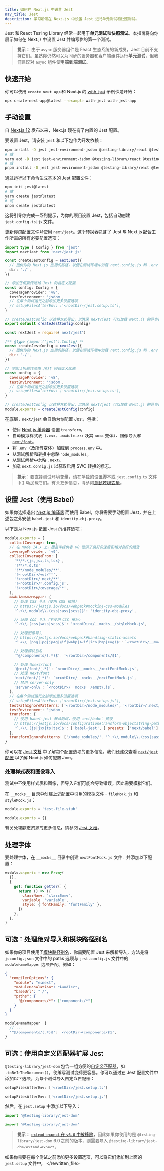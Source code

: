 ```yaml
---
title: 如何在 Next.js 中设置 Jest
nav_title: Jest
description: 学习如何在 Next.js 中设置 Jest 进行单元测试和快照测试。
---
```


Jest 和 React Testing Library 经常一起用于**单元测试**和**快照测试**。本指南将向你展示如何在 Next.js 中设置 Jest 并编写你的第一个测试。

> **提示：** 由于 `async` 服务器组件是 React 生态系统的新成员，Jest 目前不支持它们。虽然你仍然可以为同步的服务器和客户端组件运行**单元测试**，但我们建议对 `async` 组件使用**端到端测试**。

## 快速开始

你可以使用 `create-next-app` 和 Next.js 的 [with-jest](https://github.com/vercel/next.js/tree/canary/examples/with-jest) 示例快速开始：

```bash
npx create-next-app@latest --example with-jest with-jest-app
```

## 手动设置

自 [Next.js 12](https://nextjs.org/blog/next-12) 发布以来，Next.js 现在有了内置的 Jest 配置。

要设置 Jest，请安装 `jest` 和以下包作为开发依赖：

```bash
npm install -D jest jest-environment-jsdom @testing-library/react @testing-library/dom @testing-library/jest-dom ts-node @types/jest
# 或
yarn add -D jest jest-environment-jsdom @testing-library/react @testing-library/dom @testing-library/jest-dom ts-node @types/jest
# 或
pnpm install -D jest jest-environment-jsdom @testing-library/react @testing-library/dom @testing-library/jest-dom ts-node @types/jest
```

通过运行以下命令生成基本的 Jest 配置文件：

```bash
npm init jest@latest
# 或
yarn create jest@latest
# 或
pnpm create jest@latest
```

这将引导你完成一系列提示，为你的项目设置 Jest，包括自动创建 `jest.config.ts|js` 文件。

更新你的配置文件以使用 `next/jest`。这个转换器包含了 Jest 与 Next.js 配合工作所需的所有必要配置选项：

```ts switcher
import type { Config } from 'jest'
import nextJest from 'next/jest.js'

const createJestConfig = nextJest({
  // 提供你的 Next.js 应用的路径，以便在测试环境中加载 next.config.js 和 .env 文件
  dir: './',
})

// 添加任何要传递给 Jest 的自定义配置
const config: Config = {
  coverageProvider: 'v8',
  testEnvironment: 'jsdom',
  // 在每个测试运行之前添加更多设置选项
  // setupFilesAfterEnv: ['<rootDir>/jest.setup.ts'],
}

// createJestConfig 以这种方式导出，以确保 next/jest 可以加载 Next.js 的异步配置
export default createJestConfig(config)
```

```js switcher
const nextJest = require('next/jest')

/** @type {import('jest').Config} */
const createJestConfig = nextJest({
  // 提供你的 Next.js 应用的路径，以便在测试环境中加载 next.config.js 和 .env 文件
  dir: './',
})

// 添加任何要传递给 Jest 的自定义配置
const config = {
  coverageProvider: 'v8',
  testEnvironment: 'jsdom',
  // 在每个测试运行之前添加更多设置选项
  // setupFilesAfterEnv: ['<rootDir>/jest.setup.ts'],
}

// createJestConfig 以这种方式导出，以确保 next/jest 可以加载 Next.js 的异步配置
module.exports = createJestConfig(config)
```

在底层，`next/jest` 会自动为你配置 Jest，包括：

- 使用 [Next.js 编译器](/docs/nextjs-cn/architecture/nextjs-compiler) 设置 `transform`。
- 自动模拟样式表（`.css`、`.module.css` 及其 scss 变体）、图像导入和 [`next/font`](/docs/nextjs-cn/app/api-reference/components/font)。
- 将 `.env`（及所有变体）加载到 `process.env` 中。
- 从测试解析和转换中忽略 `node_modules`。
- 从测试解析中忽略 `.next`。
- 加载 `next.config.js` 以获取启用 SWC 转换的标志。

> **提示**：要直接测试环境变量，请在单独的设置脚本或 `jest.config.ts` 文件中手动加载它们。有关更多信息，请参阅[测试环境变量](/docs/nextjs-cn/app/guides/configuring/environment-variables#test-environment-variables)。

<PagesOnly>

## 设置 Jest（使用 Babel）

如果你选择退出 [Next.js 编译器](/docs/nextjs-cn/architecture/nextjs-compiler) 而使用 Babel，你将需要手动配置 Jest，并在上述包之外安装 `babel-jest` 和 `identity-obj-proxy`。

以下是为 Next.js 配置 Jest 的推荐选项：

```js
module.exports = {
  collectCoverage: true,
  // 在 node 14.x 上，覆盖率提供者 v8 提供了良好的速度和相对良好的报告
  coverageProvider: 'v8',
  collectCoverageFrom: [
    '**/*.{js,jsx,ts,tsx}',
    '!**/*.d.ts',
    '!**/node_modules/**',
    '!<rootDir>/out/**',
    '!<rootDir>/.next/**',
    '!<rootDir>/*.config.js',
    '!<rootDir>/coverage/**',
  ],
  moduleNameMapper: {
    // 处理 CSS 导入（使用 CSS 模块）
    // https://jestjs.io/docs/webpack#mocking-css-modules
    '^.+\\.module\\.(css|sass|scss)$': 'identity-obj-proxy',

    // 处理 CSS 导入（不使用 CSS 模块）
    '^.+\\.(css|sass|scss)$': '<rootDir>/__mocks__/styleMock.js',

    // 处理图像导入
    // https://jestjs.io/docs/webpack#handling-static-assets
    '^.+\\.(png|jpg|jpeg|gif|webp|avif|ico|bmp|svg)$': `<rootDir>/__mocks__/fileMock.js`,

    // 处理模块别名
    '^@/components/(.*)$': '<rootDir>/components/$1',

    // 处理 @next/font
    '@next/font/(.*)': `<rootDir>/__mocks__/nextFontMock.js`,
    // 处理 next/font
    'next/font/(.*)': `<rootDir>/__mocks__/nextFontMock.js`,
    // 禁用 server-only
    'server-only': `<rootDir>/__mocks__/empty.js`,
  },
  // 在每个测试运行之前添加更多设置选项
  // setupFilesAfterEnv: ['<rootDir>/jest.setup.js'],
  testPathIgnorePatterns: ['<rootDir>/node_modules/', '<rootDir>/.next/'],
  testEnvironment: 'jsdom',
  transform: {
    // 使用 babel-jest 转译测试，使用 next/babel 预设
    // https://jestjs.io/docs/configuration#transform-objectstring-pathtotransformer--pathtotransformer-object
    '^.+\\.(js|jsx|ts|tsx)$': ['babel-jest', { presets: ['next/babel'] }],
  },
  transformIgnorePatterns: ['/node_modules/', '^.+\\.module\\.(css|sass|scss)$'],
}
```

你可以在 [Jest 文档](https://jestjs.io/docs/configuration) 中了解每个配置选项的更多信息。我们还建议查看 [`next/jest` 配置](https://github.com/vercel/next.js/blob/e02fe314dcd0ae614c65b505c6daafbdeebb920e/packages/next/src/build/jest/jest.ts) 以了解 Next.js 如何配置 Jest。

### 处理样式表和图像导入

测试中不使用样式表和图像，但导入它们可能会导致错误，因此需要模拟它们。

在 `__mocks__` 目录中创建上述配置中引用的模拟文件 - `fileMock.js` 和 `styleMock.js`：

```js
module.exports = 'test-file-stub'
```

```js
module.exports = {}
```

有关处理静态资源的更多信息，请参阅 [Jest 文档](https://jestjs.io/docs/webpack#handling-static-assets)。

## 处理字体

要处理字体，在 `__mocks__` 目录中创建 `nextFontMock.js` 文件，并添加以下配置：

```js
module.exports = new Proxy(
  {},
  {
    get: function getter() {
      return () => ({
        className: 'className',
        variable: 'variable',
        style: { fontFamily: 'fontFamily' },
      })
    },
  },
)
```

</PagesOnly>

## 可选：处理绝对导入和模块路径别名

如果你的项目使用了[模块路径别名](/docs/nextjs-cn/app/getting-started/installation#set-up-absolute-imports-and-module-path-aliases)，你需要配置 Jest 来解析导入，方法是将 `jsconfig.json` 文件中的 paths 选项与 `jest.config.js` 文件中的 `moduleNameMapper` 选项匹配。例如：

```json
{
  "compilerOptions": {
    "module": "esnext",
    "moduleResolution": "bundler",
    "baseUrl": "./",
    "paths": {
      "@/components/*": ["components/*"]
    }
  }
}
```

```js
moduleNameMapper: {
  // ...
  '^@/components/(.*)$': '<rootDir>/components/$1',
}
```

## 可选：使用自定义匹配器扩展 Jest

`@testing-library/jest-dom` 包含一组方便的[自定义匹配器](https://github.com/testing-library/jest-dom#custom-matchers)，如 `.toBeInTheDocument()`，使编写测试变得更容易。你可以通过在 Jest 配置文件中添加以下选项，为每个测试导入自定义匹配器：

```ts switcher
setupFilesAfterEnv: ['<rootDir>/jest.setup.ts']
```

```js switcher
setupFilesAfterEnv: ['<rootDir>/jest.setup.js']
```

然后，在 `jest.setup` 中添加以下导入：

```ts switcher
import '@testing-library/jest-dom'
```

```js switcher
import '@testing-library/jest-dom'
```

> **提示：** [`extend-expect` 在 `v6.0` 中被移除](https://github.com/testing-library/jest-dom/releases/tag/v6.0.0)，因此如果你使用的是 `@testing-library/jest-dom` 6.0 之前的版本，则需要导入 `@testing-library/jest-dom/extend-expect`。

如果你需要在每个测试之前添加更多设置选项，可以将它们添加到上面的 `jest.setup` 文件中。
</rewritten_file>
